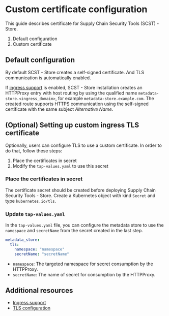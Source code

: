 # Custom certificate configuration

This guide describes certificate for Supply Chain Security Tools (SCST) - Store.

1. Default configuration
1. Custom certificate

## Default configuration

By default SCST - Store creates a self-signed certificate. And TLS communication is automatically enabled.

If [ingress support](ingress.hbs.md) is enabled, SCST - Store installation creates an HTTPProxy entry with host routing by using the qualified name `metadata-store.<ingress_domain>`, for example `metadata-store.example.com`. The created route supports HTTPS communication using the self-signed certificate with the same subject *Alternative Name*.

## (Optional) Setting up custom ingress TLS certificate

Optionally, users can configure TLS to use a custom certificate. In order to do that, follow these steps:

1. Place the certificates in secret
1. Modify the `tap-values.yaml` to use this secret

### Place the certificates in secret

The certificate secret should be created before deploying Supply Chain Security Tools - Store. Create a Kubernetes object with kind `Secret` and type `kubernetes.io/tls`.

### Update `tap-values.yaml`

In the `tap-values.yaml` file, you can configure the metadata store to use the `namespace` and `secretName` from the secret created in the last step.

```yaml
metadata_store:
  tls:
    namespace: "namespace"
    secretName: "secretName"
```

* `namespace`: The targeted namespace for secret consumption by the HTTPProxy. 
* `secretName`: The name of secret for consumption by the HTTPProxy.

## Additional resources

* [Ingress support](ingress.hbs.md)
* [TLS configuration](tls-configuration.hbs.md)